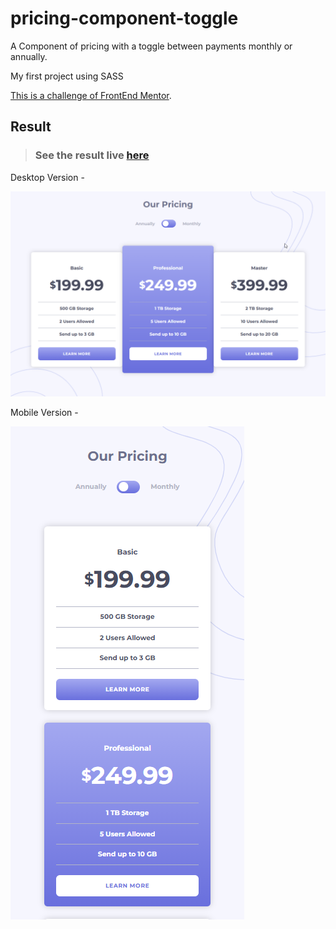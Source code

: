 # pricing-component-toggle

A Component of pricing with a toggle between payments monthly or annually. 

My first project using SASS

[This is a challenge of FrontEnd Mentor](https://www.frontendmentor.io/challenges/pricing-component-with-toggle-8vPwRMIC).

## Result

> ### See the result live [here](https://pricing-component-toggle-lusk1nha.vercel.app/)

Desktop Version -

[![vercel.com](./public/assets/github-image-desktop.png)](https://pricing-component-toggle-lusk1nha.vercel.app/)

Mobile Version -

[![vercel.com](./public/assets/github-image-mobile.png)](https://pricing-component-toggle-lusk1nha.vercel.app/)

